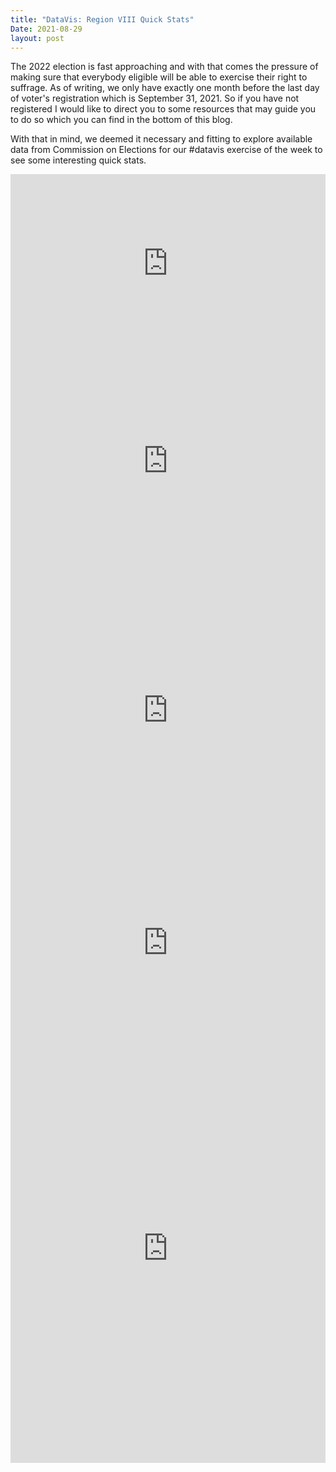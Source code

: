 ```yaml
---
title: "DataVis: Region VIII Quick Stats"
Date: 2021-08-29
layout: post
---
```

The 2022 election is fast approaching and with that comes the pressure of making sure that 
everybody eligible will be able to exercise their right to suffrage. As of writing, we only 
have exactly one month before the last day of voter's registration which is September 31, 2021. 
So if you have not registered I would like to direct you to some resources that may guide you to 
do so which you can find in the bottom of this blog.

With that in mind, we deemed it necessary and fitting to explore available data from Commission on 
Elections for our #datavis exercise of the week to see some interesting quick stats. 

<iframe title="Number of Registered Voters by Sex and Region " aria-label="Grouped Bars" id="datawrapper-chart-lSQFs" src="https://datawrapper.dwcdn.net/lSQFs/2/" scrolling="no" frameborder="0" style="width: 0; min-width: 100% !important; border: none;" height="286"></iframe><script type="text/javascript">!function(){"use strict";window.addEventListener("message",(function(e){if(void 0!==e.data["datawrapper-height"]){var t=document.querySelectorAll("iframe");for(var a in e.data["datawrapper-height"])for(var r=0;r<t.length;r++){if(t[r].contentWindow===e.source)t[r].style.height=e.data["datawrapper-height"][a]+"px"}}}))}();
</script>
  
 <iframe title="Voter's Turnout by Sex and Region" aria-label="Grouped Bars" id="datawrapper-chart-ZGgCg" src="https://datawrapper.dwcdn.net/ZGgCg/1/" scrolling="no" frameborder="0" style="width: 0; min-width: 100% !important; border: none;" height="345"></iframe><script type="text/javascript">!function(){"use strict";window.addEventListener("message",(function(e){if(void 0!==e.data["datawrapper-height"]){var t=document.querySelectorAll("iframe");for(var a in e.data["datawrapper-height"])for(var r=0;r<t.length;r++){if(t[r].contentWindow===e.source)t[r].style.height=e.data["datawrapper-height"][a]+"px"}}}))}();
</script>
   
<iframe title="Registered Voters Profile by Sex and Age Group" aria-label="Split Bars" id="datawrapper-chart-MxtR1" src="https://datawrapper.dwcdn.net/MxtR1/1/" scrolling="no" frameborder="0" style="width: 0; min-width: 100% !important; border: none;" height="453"></iframe><script type="text/javascript">!function(){"use strict";window.addEventListener("message",(function(e){if(void 0!==e.data["datawrapper-height"]){var t=document.querySelectorAll("iframe");for(var a in e.data["datawrapper-height"])for(var r=0;r<t.length;r++){if(t[r].contentWindow===e.source)t[r].style.height=e.data["datawrapper-height"][a]+"px"}}}))}();
</script>

  
<iframe title="Voter's Turnout in Region VIII from 1992 to 2019" aria-label="Interactive line chart" id="datawrapper-chart-SGyEu" src="https://datawrapper.dwcdn.net/SGyEu/1/" scrolling="no" frameborder="0" style="width: 0; min-width: 100% !important; border: none;" height="291"></iframe><script type="text/javascript">!function(){"use strict";window.addEventListener("message",(function(e){if(void 0!==e.data["datawrapper-height"]){var t=document.querySelectorAll("iframe");for(var a in e.data["datawrapper-height"])for(var r=0;r<t.length;r++){if(t[r].contentWindow===e.source)t[r].style.height=e.data["datawrapper-height"][a]+"px"}}}))}();
</script>
  
  
<iframe title="Number of Registered Voters in Region VIII" aria-label="Map" id="datawrapper-chart-13IlK" src="https://datawrapper.dwcdn.net/13IlK/1/" scrolling="no" frameborder="0" style="width: 0; min-width: 100% !important; border: none;" height="687"></iframe><script type="text/javascript">!function(){"use strict";window.addEventListener("message",(function(e){if(void 0!==e.data["datawrapper-height"]){var t=document.querySelectorAll("iframe");for(var a in e.data["datawrapper-height"])for(var r=0;r<t.length;r++){if(t[r].contentWindow===e.source)t[r].style.height=e.data["datawrapper-height"][a]+"px"}}}))}();
</script>
